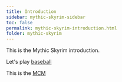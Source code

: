```yaml
---
title: Introduction
sidebar: mythic-skyrim-sidebar
toc: false
permalink: mythic-skyrim-introduction.html
folder: mythic-skyrim
---
```

This is the Mythic Skyrim introduction.

Let's play <a href="#" data-toggle="tooltip" data-original-title="{{site.data.definitions.baseball}}">baseball</a>

This is the <a href="#" data-toggle="tooltip" data-original-title="{{site.data.glossary.mcm}}">MCM</a>
